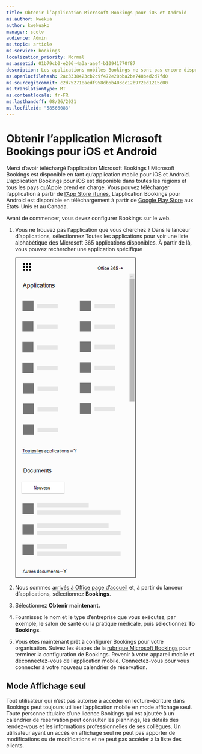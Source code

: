 ```yaml
---
title: Obtenir l’application Microsoft Bookings pour iOS et Android
ms.author: kwekua
author: kwekuako
manager: scotv
audience: Admin
ms.topic: article
ms.service: bookings
localization_priority: Normal
ms.assetid: 01b79cb0-e206-4a3a-aaef-b10941770f87
description: Les applications mobiles Bookings ne sont pas encore disponibles dans le monde entier. Cet article répertorie les paramètres régionaux où les applications sont désormais disponibles.
ms.openlocfilehash: 2ac3338423cb2c9f472e28bba2be748bed2d7fd0
ms.sourcegitcommit: c2d752718aedf958db6b403cc12b972ed1215c00
ms.translationtype: MT
ms.contentlocale: fr-FR
ms.lasthandoff: 08/26/2021
ms.locfileid: "58566083"
---
```

# <a name="get-the-microsoft-bookings-app-for-ios-and-android"></a>Obtenir l’application Microsoft Bookings pour iOS et Android

Merci d’avoir téléchargé l’application Microsoft Bookings ! Microsoft Bookings est disponible en tant qu’application mobile pour iOS et Android. L’application Bookings pour iOS est disponible dans toutes les régions et tous les pays qu’Apple prend en charge. Vous pouvez télécharger l’application à partir de [l’App Store iTunes.](https://apps.apple.com/app/microsoft-bookings/id1065657468) L’application Bookings pour Android est disponible en téléchargement à partir de [Google Play Store](https://play.google.com/store/apps/details?id=com.microsoft.exchange.bookings) aux États-Unis et au Canada.

Avant de commencer, vous devez configurer Bookings sur le web.

1. Vous ne trouvez pas l'application que vous cherchez ? Dans le lanceur d’applications, sélectionnez Toutes les applications pour voir une liste alphabétique des Microsoft 365 applications disponibles. À partir de là, vous pouvez rechercher une application spécifique

   ![Image du lanceur d’applications.](../media/bookings-all-apps-launcher.png)

2. Nous sommes [arrivés à Office page d’accueil](https://office.com) et, à partir du lanceur d’applications, sélectionnez **Bookings**.

3. Sélectionnez **Obtenir maintenant.**

4. Fournissez le nom et le type d’entreprise que vous exécutez, par exemple, le salon de santé ou la pratique médicale, puis sélectionnez **To Bookings**.

5. Vous êtes maintenant prêt à configurer Bookings pour votre organisation. Suivez les étapes de la [rubrique Microsoft Bookings](bookings-overview.md) pour terminer la configuration de Bookings. Revenir à votre appareil mobile et déconnectez-vous de l’application mobile. Connectez-vous pour vous connecter à votre nouveau calendrier de réservation.

## <a name="view-only-mode"></a>Mode Affichage seul

Tout utilisateur qui n’est pas autorisé à accéder en lecture-écriture dans Bookings peut toujours utiliser l’application mobile en mode affichage seul. Toute personne titulaire d’une licence Bookings qui est ajoutée à un calendrier de réservation peut consulter les plannings, les détails des rendez-vous et les informations professionnelles de ses collègues. Un utilisateur ayant un accès en affichage seul ne peut pas apporter de modifications ou de modifications et ne peut pas accéder à la liste des clients.
